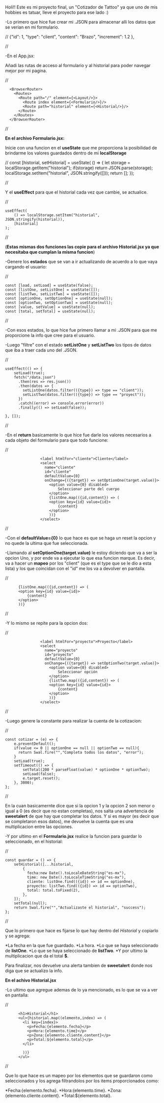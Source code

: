 Holi!!
Este es mi proyecto final, un "Cotizador de Tattoo" ya que uno de mis hobbies es tatuar, lleve
el proyecto para ese lado :)

-Lo primero que hice fue crear mi .JSON para almacenar alli los datos que se verian en mi formulario.

//
    {"id": 1, 
     "type": "client", 
     "content": "Brazo", 
     "increment": 1.2 },

//

-En el App.jsx: 

Añadi las rutas de acceso al formulario y al historial para poder navegar mejor por mi pagina.

//

      <BrowserRouter>
        <Routes>
          <Route path="/" element={<Layout/>}>
            <Route index element={<Formulario/>}/>
            <Route path="historial" element={<Historial/>}/>
          </Route>
        </Routes>
      </BrowserRouter>

//

**En el archivo Formulario.jsx:**

Inicie con una funcion en el **useState** que me proporciona la posibilidad de brindarme los valores guardados dentro de mi **localStorage**

//
    const [historial, setHistorial] = useState( () => {
        let storage = localStorage.getItem("historial");
        if(storage) return JSON.parse(storage);
        localStorage.setItem("historial", JSON.stringify([]));
        return [];
    });

//

Y el **useEffect** para que el historial cada vez que cambie, se actualice.

//

    useEffect(
        () => localStorage.setItem("historial", JSON.stringify(historial)),
        [historial]
    );

//

(**Estas mismas dos funciones las copie para el archivo Historial.jsx ya que necesitaba que cumplan la misma funcion**)

-Genere los **estados** que se van a ir actualizando de acuerdo a lo que vaya cargando el usuario:

//

    const [load, setLoad] = useState(false);
    const [listOne, setListOne] = useState([]);
    const [listTwo, setListTwo] = useState([]);
    const [optionOne, setOptionOne] = useState(null);
    const [optionTwo, setOptionTwo] = useState(null);
    const [value, setValue] = useState(null);
    const [total, setTotal] = useState(null);

//

-Con esos estados, lo que hice fue primero llamar a mi .JSON para que me proporcione la info que 
cree para el usuario.

-Luego "filtre" con el estado **setListOne** y **setListTwo** los tipos de datos que iba a traer cada uno del .JSON.

//

    useEffect(() => {
        setLoad(true);
        fetch("/data.json")
          .then(res => res.json())
          .then(datos => {
            setListOne(datos.filter(({type}) => type == "client"));
            setListTwo(datos.filter(({type}) => type == "proyect"));
          })
          .catch((error) => console.error(error))
          .finally(() => setLoad(false));

    }, []);

//

-En el **return** basicamente lo que hice fue darle los valores necesarios a cada objeto del formulario para que todo funcione: 

//

                    <label htmlFor="cliente">Cliente</label>
                    <select 
                      name="cliente" 
                      id="cliente" 
                      defaultValue={0} 
                      onChange={({target}) => setOptionOne(target.value)}>
                        <option value={0} disabled>
                            Seleccionar parte del cuerpo
                        </option>
                        {listOne.map(({id,content}) => (
                        <option key={id} value={id}>
                            {content}
                        </option> 
                        ))}
                    </select>

//

-Con el **defaultValue={0}** lo que hace es  que se haga un reset la opcion y no quede la ultima que fue seleccionada.

-Llamando al **setOptionOne(target.value)** le estoy diciendo que va a ser la opcion Uno, y por ende va a ejecutar lo que esa funcion marque.
Es decir, va a hacer un **mapeo** por los "client" (que es el type que se le dio a esta lista) y los que coincidan con el "id" me los va a devolver en pantalla.

//

          {listOne.map(({id,content}) => (
          <option key={id} value={id}>
              {content}
          </option> 
          ))}

//

-Y lo mismo se repite para la opcion dos:

//

                    <label htmlFor="proyecto">Proyecto</label>
                    <select 
                      name="proyecto" 
                      id="proyecto" 
                      defaultValue={0} 
                      onChange={({target}) => setOptionTwo(target.value)}>
                        <option value={0} disabled>
                            Seleccionar opción
                        </option>
                        {listTwo.map(({id,content}) => (
                        <option key={id} value={id}>
                            {content}
                        </option> 
                        ))}
                    </select>

//

-Luego genere la constante para realizar la cuenta de la cotizacion:

//

    const cotizar = (e) => {
        e.preventDefault();
        if(value <= 0 || optionOne == null || optionTwo == null){
          return Swal.fire("","Completa todos los datos", "error");
        }
        setLoad(true);
        setTimeout(() => {
            setTotal(200 * parseFloat(value) * optionOne * optionTwo);
            setLoad(false);
            e.target.reset();
        }, 3000);
    };

//

En la cuan basicamernte dice que si la opcion 1 y la opcion 2 son menor o igual a 0 (es decir que no estan completas), nos salta una advertencia de **sweetalert** de que hay que completar los datos. 
Y si es mayor (es decir que se completaron esos datos), me devuelve la cuenta que es una multiplicacion entre las opciones.

-Y por ultimo en el **Formulario.jsx** realice la funcion para guardar lo seleccionado, en el historial:

//

    const guardar = () => {
        setHistorial([...historial,
            {
              fecha:new Date().toLocaleDateString("es-mx"), 
              time: new Date().toLocaleTimeString("es-mx"),
              cliente: listOne.find(({id}) => id == optionOne),
              proyecto: listTwo.find(({id}) => id == optionTwo),
              total: total.toFixed(2),
            },
        ]);
        setTotal(null);
        return Swal.fire("","Actualizaste el historial", "success");
    };

//

Que lo primero que hace es fijarse lo que hay dentro del *Historial* y copiarlo y se agrega:

*La fecha en la que fue guardado.
*La hora.
*Lo que se haya seleccionado de **listOne**.
*Lo que se haya seleccionado de **listTwo**.
*Y por ultimo la multiplicacion que da el total **$**.

Para finalizar, nos devuelve una alerta tambien de **sweetalert** donde nos diga que se actualizo la info.

**En el achivo Historial.jsx**

-Lo ultimo que agregue ademas de lo ya mencionado, es lo que se va a ver en pantalla:

//

          <h1>Historial</h1>
          <ul>{historial.map((elemento,index) => (
            <li key={index}> 
              <p>Fecha:{elemento.fecha}</p> 
              <p>Hora:{elemento.time}</p>
              <p>Zona:{elemento.cliente.content}</p>
              <p>Total:${elemento.total}</p>
            </li>

            ))}
          </ul>

//

Que lo que hace es un mapeo por los elementos que se guardaron como seleccionados y los agrega filtrandolos por los items proporcionados como:

*Fecha:{elemento.fecha}.
*Hora:{elemento.time}.
*Zona:{elemento.cliente.content}.
*Total:${elemento.total}.
